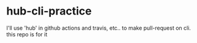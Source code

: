 # hub-cli-practice
I'll use 'hub' in github actions and travis, etc.. to make pull-request on cli. this repo is for it
